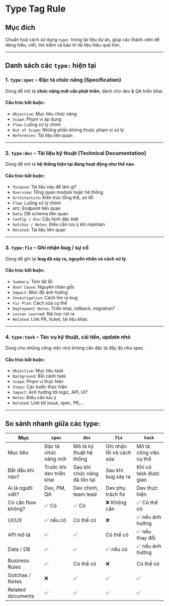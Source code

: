 # Type Tag Rule

## Mục đích

Chuẩn hoá cách sử dụng `type:` trong tài liệu dự án, giúp các thành viên dễ dàng hiểu, viết, tìm kiếm và bảo trì tài liệu hiệu quả hơn.

---

## Danh sách các `type:` hiện tại

### 1. `type:spec` – Đặc tả chức năng (Specification)

Dùng để mô tả **chức năng mới cần phát triển**, dành cho dev & QA triển khai.

#### Cấu trúc bắt buộc:

- `Objective`: Mục tiêu chức năng
- `Scope`: Phạm vi áp dụng
- `Flow`: Luồng xử lý chính
- `Out of Scope`: Những phần không thuộc phạm vi xử lý
- `References`: Tài liệu liên quan

---

### 2. `type:doc` – Tài liệu kỹ thuật (Technical Documentation)

Dùng để mô tả **hệ thống hiện tại đang hoạt động như thế nào**.

#### Cấu trúc bắt buộc:

- `Purpose`: Tài liệu này để làm gì?
- `Overview`: Tổng quan module hoặc hệ thống
- `Architecture`: Kiến trúc tổng thể, sơ đồ
- `Flow`: Luồng xử lý chính
- `API`: Endpoint liên quan
- `Data`: DB schema liên quan
- `Config / Env`: Cấu hình đặc biệt
- `Gotchas / Notes`: Điều cần lưu ý khi maintain
- `Related`: Tài liệu liên quan

---

### 3. `type:fix` – Ghi nhận bug / sự cố

Dùng để ghi lại **bug đã xảy ra, nguyên nhân và cách xử lý**.

#### Cấu trúc bắt buộc:

- `Summary`: Tóm tắt lỗi
- `Root Cause`: Nguyên nhân gốc
- `Impact`: Mức độ ảnh hưởng
- `Investigation`: Cách tìm ra bug
- `Fix Plan`: Cách sửa cụ thể
- `Deployment Notes`: Triển khai, rollback, migration?
- `Lesson Learned`: Bài học rút ra
- `Related`: Link PR, ticket, tài liệu khác

---

### 4. `type:task` – Tác vụ kỹ thuật, cải tiến, update nhỏ

Dùng cho những công việc nhỏ không cần đặc tả đầy đủ như spec.

#### Cấu trúc bắt buộc:

- `Objective`: Mục tiêu task
- `Background`: Bối cảnh task
- `Scope`: Phạm vi thực hiện
- `Steps`: Các bước thực hiện
- `Impact`: Ảnh hưởng tới logic, API, UI?
- `Notes`: Điều cần lưu ý
- `Related`: Link tới issue, spec, PR,…

---

## So sánh nhanh giữa các type:

| Mục                  | `spec`        | `doc`         | `fix`         | `task`        |
|----------------------|---------------|---------------|---------------|---------------|
| Mục tiêu             | Đặc tả chức năng mới | Mô tả kỹ thuật hệ thống | Ghi nhận lỗi và cách sửa | Mô tả công việc cụ thể |
| Bắt đầu khi nào?     | Trước khi dev triển khai | Sau khi chức năng đã tồn tại | Sau khi bug xảy ra | Khi có task được giao |
| Ai là người viết?    | Dev, PM, QA | Dev chính, team lead | Dev phụ trách fix | Dev thực hiện |
| Có cần flow không?   | ✅ Có         | ✅ Có         | ❌ Không cần  | ✅ Có thể có |
| UI/UX                | ✅ nếu có     | Có thể có     | ❌            | ✅ nếu ảnh hưởng |
| API mô tả            | ✅            | ✅            | Có thể có     | ✅ nếu thay đổi |
| Data / DB            | ✅            | ✅            | ✅ nếu có     | ✅ nếu ảnh hưởng |
| Business Rules       | ✅            | Có thể có     | ❌            | Có thể có     |
| Gotchas / Notes      | ❌            | ✅            | ✅            | ✅            |
| Related documents    | ✅            | ✅            | ✅            | ✅            |
